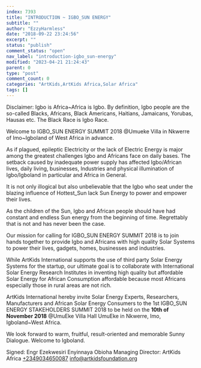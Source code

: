 ```yaml
---
index: 7393
title: "INTRODUCTION ~ IGBO_SUN ENERGY"
subtitle: ""
author: "EzzyHarmless"
date: "2018-09-22 23:24:56"
excerpt: ""
status: "publish"
comment_status: "open"
nav_label: "introduction-igbo_sun-energy"
modified: "2023-04-21 21:24:43"
parent: 0
type: "post"
comment_count: 0
categories: "ArtKids,ArtKids Africa,Solar Africa"
tags: []
---
```

Disclaimer: Igbo is Africa~Africa is Igbo. By definition, Igbo people are the so-called Blacks, Africans, Black Americans, Haitians, Jamaicans, Yorubas, Hausas etc. The Black Race is Igbo Race.

Welcome to IGBO\_SUN ENERGY SUMMIT 2018 @Umueke Villa in Nkwerre of Imo~Igboland of West Africa in advance.

As if plagued, epileptic Electricity or the lack of Electric Energy is major among the greatest challenges Igbo and Africans face on daily bases. The setback caused by inadequate power supply has affected Igbo/African lives, daily living, businesses, Industries and physical illumination of Igbo/Igboland in particular and Africa in General.

It is not only illogical but also unbelievable that the Igbo who seat under the blazing influence of Hottest\_Sun lack Sun Energy to power and empower their lives.

As the children of the Sun, Igbo and African people should have had constant and endless Sun energy from the beginning of time. Regrettably that is not and has never been the case.

Our mission for calling for IGBO\_SUN ENERGY SUMMIT 2018 is to join hands together to provide Igbo and Africans with high quality Solar Systems to power their lives, gadgets, homes, businesses and industries.

While ArtKids International supports the use of third party Solar Energy Systems for the startup, our ultimate goal is to collaborate with International Solar Energy Research Institutes in inventing high quality but affordable Solar Energy for African Consumption affordable because most Africans especially those in rural areas are not rich.

ArtKids International hereby invite Solar Energy Experts, Researchers, Manufacturers and African Solar Energy Consumers to the 1st IGBO\_SUN ENERGY STAKEHOLDERS SUMMIT 2018 to be held on the **10th of November 2018** @UmuEke Villa Hall UmuEke in Nkwerre, Imo, Igboland~West Africa.

We look forward to warm, fruitful, result-oriented and memorable Sunny Dialogue. Welcome to Igboland.

Signed:
Engr Ezekwesiri Enyinnaya Obioha
Managing Director: ArtKids Africa
[+2349034650087](tel:+2349034650087 "Call ArtKids Africa")
[info@artkidsfoundation.org](mailto:Info@artkidsfoundation.org "Email ArtKids Africa")